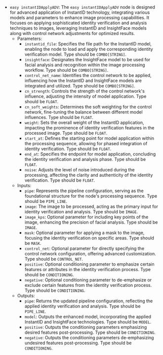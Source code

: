 - `easy instantIDApplyADV`: The `easy instantIDApplyADV` node is designed for advanced application of InstantID technology, integrating various models and parameters to enhance image processing capabilities. It focuses on applying sophisticated identity verification and analysis techniques to images, leveraging InstantID and InsightFace models along with control network adjustments for optimized results.
    - Parameters:
        - `instantid_file`: Specifies the file path for the InstantID model, enabling the node to load and apply the corresponding identity verification model. Type should be `COMBO[STRING]`.
        - `insightface`: Designates the InsightFace model to be used for facial analysis and recognition within the image processing workflow. Type should be `COMBO[STRING]`.
        - `control_net_name`: Identifies the control network to be applied, influencing how the InstantID and InsightFace models are integrated and utilized. Type should be `COMBO[STRING]`.
        - `cn_strength`: Controls the strength of the control network's influence, adjusting the intensity of model application. Type should be `FLOAT`.
        - `cn_soft_weights`: Determines the soft weighting for the control network, fine-tuning the balance between different model influences. Type should be `FLOAT`.
        - `weight`: Sets the overall weight of the InstantID application, impacting the prominence of identity verification features in the processed image. Type should be `FLOAT`.
        - `start_at`: Defines the starting point for model application within the processing sequence, allowing for phased integration of identity verification. Type should be `FLOAT`.
        - `end_at`: Specifies the endpoint for model application, concluding the identity verification and analysis phase. Type should be `FLOAT`.
        - `noise`: Adjusts the level of noise introduced during the processing, affecting the clarity and authenticity of the identity verification. Type should be `FLOAT`.
    - Inputs:
        - `pipe`: Represents the pipeline configuration, serving as the foundational structure for the node's processing sequence. Type should be `PIPE_LINE`.
        - `image`: The image to be processed, acting as the primary input for identity verification and analysis. Type should be `IMAGE`.
        - `image_kps`: Optional parameter for including key points of the image, enhancing the precision of facial analysis. Type should be `IMAGE`.
        - `mask`: Optional parameter for applying a mask to the image, focusing the identity verification on specific areas. Type should be `MASK`.
        - `control_net`: Optional parameter for directly specifying the control network configuration, offering advanced customization. Type should be `CONTROL_NET`.
        - `positive`: Optional conditioning parameter to emphasize certain features or attributes in the identity verification process. Type should be `CONDITIONING`.
        - `negative`: Optional conditioning parameter to de-emphasize or exclude certain features from the identity verification process. Type should be `CONDITIONING`.
    - Outputs:
        - `pipe`: Returns the updated pipeline configuration, reflecting the applied identity verification and analysis. Type should be `PIPE_LINE`.
        - `model`: Outputs the enhanced model, incorporating the applied InstantID and InsightFace technologies. Type should be `MODEL`.
        - `positive`: Outputs the conditioning parameters emphasizing desired features post-processing. Type should be `CONDITIONING`.
        - `negative`: Outputs the conditioning parameters de-emphasizing undesired features post-processing. Type should be `CONDITIONING`.
